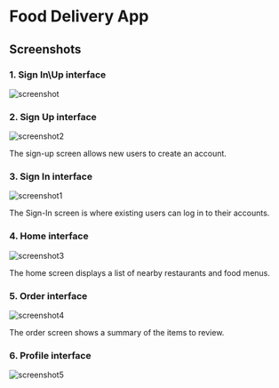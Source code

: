 # Food Delivery App

## Screenshots
### 1. Sign In\Up interface
![screenshot](https://github.com/Wadha21/Project-2/assets/143879896/b609722d-7542-49c2-99d4-a5ab6884f648)

### 2. Sign Up interface
![screenshot2](https://github.com/Wadha21/Project-2/assets/143879896/2049b2d5-68a4-4263-a8e4-501043c0537a)

The sign-up screen allows new users to create an account.
### 3. Sign In interface
![screenshot1](https://github.com/Wadha21/Project-2/assets/143879896/a2eee91c-5687-450f-932a-4865bfd162ff)

The Sign-In screen is where existing users can log in to their accounts.
### 4. Home interface
![screenshot3](https://github.com/Wadha21/Project-2/assets/143879896/42a9a513-0d7a-4502-b344-b16aa914f7d6)

The home screen displays a list of nearby restaurants and food menus.

### 5. Order interface
![screenshot4](https://github.com/Wadha21/Project-2/assets/143879896/5543e585-5427-4716-ae60-9093d1813f6f)

The order screen shows a summary of the items to review.
### 6. Profile interface
![screenshot5](https://github.com/Wadha21/Project-2/assets/143879896/9770eab1-5b57-499c-95f4-751d7022d833)


